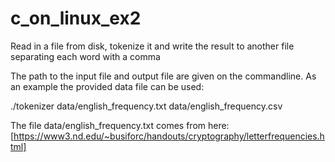 # c_on_linux_ex2
Read in a file from disk, tokenize it and write the result to another file separating each word with a comma 

The path to the input file and output file are given on the commandline.
As an example the provided data file can be used:

./tokenizer data/english_frequency.txt data/english_frequency.csv

The file data/english_frequency.txt comes from here:
[https://www3.nd.edu/~busiforc/handouts/cryptography/letterfrequencies.html]
